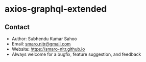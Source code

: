 # axios-graphql-extended

## Contact
* Author: Subhendu Kumar Sahoo
* Email: smaro.nitr@gmail.com
* Website: https://smaro-nitr.github.io
* Always welcome for a bugfix, feature suggestion, and feedback
